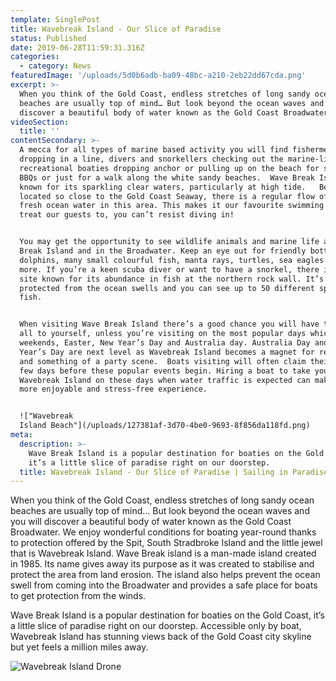```yaml
---
template: SinglePost
title: Wavebreak Island - Our Slice of Paradise
status: Published
date: 2019-06-28T11:59:31.316Z
categories:
  - category: News
featuredImage: '/uploads/5d0b6adb-ba09-48bc-a210-2eb22dd67cda.png'
excerpt: >-
  When you think of the Gold Coast, endless stretches of long sandy ocean
  beaches are usually top of mind… But look beyond the ocean waves and you will
  discover a beautiful body of water known as the Gold Coast Broadwater. 
videoSection:
  title: ''
contentSecondary: >-
  A mecca for all types of marine based activity you will find fishermen
  dropping in a line, divers and snorkellers checking out the marine-life and
  recreational boaties dropping anchor or pulling up on the beach for swimming,
  BBQs or just for a walk along the white sandy beaches.  Wave Break Island is
  known for its sparkling clear waters, particularly at high tide.   Being
  located so close to the Gold Coast Seaway, there is a regular flow of clean,
  fresh ocean water in this area. This makes it our favourite swimming spot to
  treat our guests to, you can’t resist diving in!


  You may get the opportunity to see wildlife animals and marine life at Wave
  Break Island and in the Broadwater. Keep an eye out for friendly bottle nose
  dolphins, many small colourful fish, manta rays, turtles, sea eagles and much
  more. If you’re a keen scuba diver or want to have a snorkel, there is a dive
  site known for its abundance in fish at the northern rock wall. It’s nice and
  protected from the ocean swells and you can see up to 50 different species of
  fish.


  When visiting Wave Break Island there’s a good chance you will have the Island
  all to yourself, unless you’re visiting on the most popular days which are
  weekends, Easter, New Year’s Day and Australia day. Australia Day and New
  Year’s Day are next level as Wavebreak Island becomes a magnet for revellers
  and something of a party scene.  Boats visiting will often claim their spot a
  few days before these popular events begin. Hiring a boat to take you to
  Wavebreak Island on these days when water traffic is expected can make for a
  more enjoyable and stress-free experience.


  !["Wavebreak
  Island Beach"](/uploads/127381af-3d70-4be0-9693-8f856da118fd.png)
meta:
  description: >-
    Wave Break Island is a popular destination for boaties on the Gold Coast,
    it’s a little slice of paradise right on our doorstep.
  title: Wavebreak Island - Our Slice of Paradise | Sailing in Paradise
---
```

When you think of the Gold Coast, endless stretches of long sandy ocean beaches are usually top of mind…  But look beyond the ocean waves and you will discover a beautiful body of water known as the Gold Coast Broadwater.    We enjoy wonderful conditions for boating year-round thanks to protection offered by the Spit, South Stradbroke Island and the little jewel that is Wavebreak Island.  Wave Break island is a man-made island created in 1985. Its name gives away its purpose as it was created to stabilise and protect the area from land erosion.  The island also helps prevent the ocean swell from coming into the Broadwater and provides a safe place for boats to get protection from the winds. 

Wave Break Island is a popular destination for boaties on the Gold Coast, it’s a little slice of paradise right on our doorstep.   Accessible only by boat, Wavebreak Island has stunning views back of the Gold Coast city skyline but yet feels a million miles away.   

![](/uploads/be591b10-79c8-4d84-870e-be4a1b9591c7.png "Wavebreak Island Drone")
